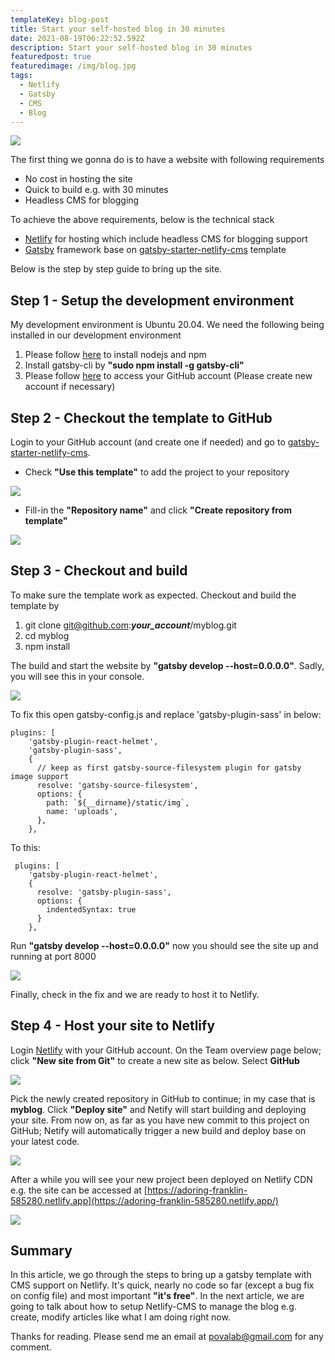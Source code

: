 ```yaml
---
templateKey: blog-post
title: Start your self-hosted blog in 30 minutes
date: 2021-08-19T06:22:52.592Z
description: Start your self-hosted blog in 30 minutes
featuredpost: true
featuredimage: /img/blog.jpg
tags:
  - Netlify
  - Gatsby
  - CMS
  - Blog
---
```

![](/img/blog.jpg)

The first thing we gonna do is to have a website with following requirements

* No cost in hosting the site
* Quick to build e.g. with 30 minutes
* Headless CMS for blogging 

To achieve the above requirements, below is the technical stack

* [Netlify](https://www.netlify.com/) for hosting which include headless CMS for blogging support
* [Gatsby](https://www.gatsbyjs.com/) framework base on [gatsby-starter-netlify-cms](https://github.com/netlify-templates/gatsby-starter-netlify-cms) template

Below is the step by step guide to bring up the site.

## Step 1 - Setup the development environment

My development environment is Ubuntu 20.04. We need the following being installed in our development environment

1. Please follow [here](https://linuxize.com/post/how-to-install-node-js-on-ubuntu-18.04/) to install nodejs and npm
2. Install gatsby-cli by **"sudo npm install -g gatsby-cli"**
3. Please follow [here](https://docs.github.com/en/github/authenticating-to-github/connecting-to-github-with-ssh/adding-a-new-ssh-key-to-your-github-account) to access your GitHub account (Please create new account if necessary)

## Step 2 - Checkout the template to GitHub

Login to your GitHub account (and create one if needed) and go to [gatsby-starter-netlify-cms](https://github.com/netlify-templates/gatsby-starter-netlify-cms). 

* Check **"Use this template"** to add the project to your repository

![](/img/step1.jpg)

* Fill-in the **"Repository name"** and click **"Create repository from template"**

![](/img/step1b.jpg)

## Step 3 - Checkout and build

To make sure the template work as expected. Checkout and build the template by

1. git clone git@github.com:***your_account***/myblog.git
2. cd myblog
3. npm install

The build and start the website by **"gatsby develop --host=0.0.0.0"**. Sadly, you will see this in your console.

![](/img/step1c.jpg)

To fix this open gatsby-config.js and replace 'gatsby-plugin-sass' in below:

```
plugins: [
    'gatsby-plugin-react-helmet',
    'gatsby-plugin-sass',
    {
      // keep as first gatsby-source-filesystem plugin for gatsby image support
      resolve: 'gatsby-source-filesystem',
      options: {
        path: `${__dirname}/static/img`,
        name: 'uploads',
      },
    },
```

To this:

```
 plugins: [
    'gatsby-plugin-react-helmet',
    {
      resolve: 'gatsby-plugin-sass',
      options: {
        indentedSyntax: true
      }
    },
```

Run **"gatsby develop --host=0.0.0.0"** now you should see the site up and running at port 8000

![](/img/step1d.jpg)

Finally, check in the fix and we are ready to host it to Netlify.

## Step 4 - Host your site to Netlify

Login [Netlify](https://app.netlify.com/) with your GitHub account. On the Team overview page below; click **"New site from Git"** to create a new site as below. Select **GitHub**

![](/img/step2b.jpg)

Pick the newly created repository in GitHub to continue; in my case that is **myblog**. Click **"Deploy site"** and Netify will start building and deploying your site. From now on, as far as you have new commit to this project on GitHub; Netify will automatically trigger a new build and deploy base on your latest code.

![](/img/step2c.jpg)

After a while you will see your new project been deployed on Netlify CDN e.g. the site can be accessed at [https://adoring-franklin-585280.netlify.app](https://adoring-franklin-585280.netlify.app/)

![](/img/step2d.jpg)

## Summary

In this article, we go through the steps to bring up a gatsby template with CMS support on Netlify. It's quick, nearly no code so far (except a bug fix on config file) and most important **"it's free"**. In the next article, we are going to talk about how to setup Netlify-CMS to manage the blog e.g. create, modify articles like what I am doing right now.

Thanks for reading. Please send me an email at povalab@gmail.com for any comment.